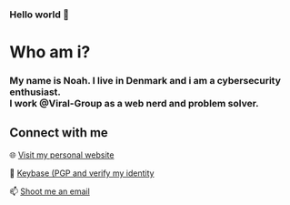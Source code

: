 ### Hello world 👋

<h1>
 Who am i?
</h1>

<h3>
  My name is Noah.
  I live in Denmark and i am a cybersecurity enthusiast.<br>
  I work @Viral-Group as a web nerd and problem solver.
</h3>

<h2>
 Connect with me
</h2>


:globe_with_meridians: [Visit my personal website](https://www.noahbohme.com "Personal Website")

:key: [Keybase (PGP and verify my identity](https://www.soc.noahbohme.com/key "Keybase") 

:mailbox: [Shoot me an email](mailto:noah@noahbohme.com "Email")

